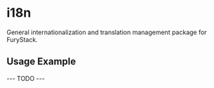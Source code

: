 # i18n

General internationalization and translation management package for FuryStack.

## Usage Example

--- TODO ---
